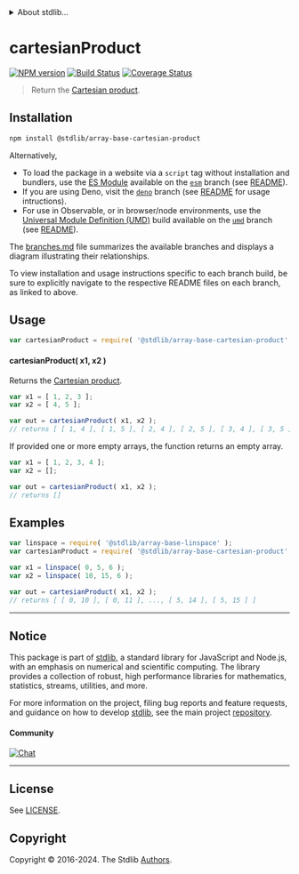 <!--

@license Apache-2.0

Copyright (c) 2022 The Stdlib Authors.

Licensed under the Apache License, Version 2.0 (the "License");
you may not use this file except in compliance with the License.
You may obtain a copy of the License at

   http://www.apache.org/licenses/LICENSE-2.0

Unless required by applicable law or agreed to in writing, software
distributed under the License is distributed on an "AS IS" BASIS,
WITHOUT WARRANTIES OR CONDITIONS OF ANY KIND, either express or implied.
See the License for the specific language governing permissions and
limitations under the License.

-->


<details>
  <summary>
    About stdlib...
  </summary>
  <p>We believe in a future in which the web is a preferred environment for numerical computation. To help realize this future, we've built stdlib. stdlib is a standard library, with an emphasis on numerical and scientific computation, written in JavaScript (and C) for execution in browsers and in Node.js.</p>
  <p>The library is fully decomposable, being architected in such a way that you can swap out and mix and match APIs and functionality to cater to your exact preferences and use cases.</p>
  <p>When you use stdlib, you can be absolutely certain that you are using the most thorough, rigorous, well-written, studied, documented, tested, measured, and high-quality code out there.</p>
  <p>To join us in bringing numerical computing to the web, get started by checking us out on <a href="https://github.com/stdlib-js/stdlib">GitHub</a>, and please consider <a href="https://opencollective.com/stdlib">financially supporting stdlib</a>. We greatly appreciate your continued support!</p>
</details>

# cartesianProduct

[![NPM version][npm-image]][npm-url] [![Build Status][test-image]][test-url] [![Coverage Status][coverage-image]][coverage-url] <!-- [![dependencies][dependencies-image]][dependencies-url] -->

> Return the [Cartesian product][cartesian-product].

<section class="installation">

## Installation

```bash
npm install @stdlib/array-base-cartesian-product
```

Alternatively,

-   To load the package in a website via a `script` tag without installation and bundlers, use the [ES Module][es-module] available on the [`esm`][esm-url] branch (see [README][esm-readme]).
-   If you are using Deno, visit the [`deno`][deno-url] branch (see [README][deno-readme] for usage intructions).
-   For use in Observable, or in browser/node environments, use the [Universal Module Definition (UMD)][umd] build available on the [`umd`][umd-url] branch (see [README][umd-readme]).

The [branches.md][branches-url] file summarizes the available branches and displays a diagram illustrating their relationships.

To view installation and usage instructions specific to each branch build, be sure to explicitly navigate to the respective README files on each branch, as linked to above.

</section>

<section class="usage">

## Usage

```javascript
var cartesianProduct = require( '@stdlib/array-base-cartesian-product' );
```

#### cartesianProduct( x1, x2 )

Returns the [Cartesian product][cartesian-product].

```javascript
var x1 = [ 1, 2, 3 ];
var x2 = [ 4, 5 ];

var out = cartesianProduct( x1, x2 );
// returns [ [ 1, 4 ], [ 1, 5 ], [ 2, 4 ], [ 2, 5 ], [ 3, 4 ], [ 3, 5 ] ]
```

If provided one or more empty arrays, the function returns an empty array.

```javascript
var x1 = [ 1, 2, 3, 4 ];
var x2 = [];

var out = cartesianProduct( x1, x2 );
// returns []
```

</section>

<!-- /.usage -->

<section class="notes">

</section>

<!-- /.notes -->

<section class="examples">

## Examples

<!-- eslint no-undef: "error" -->

```javascript
var linspace = require( '@stdlib/array-base-linspace' );
var cartesianProduct = require( '@stdlib/array-base-cartesian-product' );

var x1 = linspace( 0, 5, 6 );
var x2 = linspace( 10, 15, 6 );

var out = cartesianProduct( x1, x2 );
// returns [ [ 0, 10 ], [ 0, 11 ], ..., [ 5, 14 ], [ 5, 15 ] ]
```

</section>

<!-- /.examples -->

<!-- Section for related `stdlib` packages. Do not manually edit this section, as it is automatically populated. -->

<section class="related">

</section>

<!-- /.related -->

<!-- Section for all links. Make sure to keep an empty line after the `section` element and another before the `/section` close. -->


<section class="main-repo" >

* * *

## Notice

This package is part of [stdlib][stdlib], a standard library for JavaScript and Node.js, with an emphasis on numerical and scientific computing. The library provides a collection of robust, high performance libraries for mathematics, statistics, streams, utilities, and more.

For more information on the project, filing bug reports and feature requests, and guidance on how to develop [stdlib][stdlib], see the main project [repository][stdlib].

#### Community

[![Chat][chat-image]][chat-url]

---

## License

See [LICENSE][stdlib-license].


## Copyright

Copyright &copy; 2016-2024. The Stdlib [Authors][stdlib-authors].

</section>

<!-- /.stdlib -->

<!-- Section for all links. Make sure to keep an empty line after the `section` element and another before the `/section` close. -->

<section class="links">

[npm-image]: http://img.shields.io/npm/v/@stdlib/array-base-cartesian-product.svg
[npm-url]: https://npmjs.org/package/@stdlib/array-base-cartesian-product

[test-image]: https://github.com/stdlib-js/array-base-cartesian-product/actions/workflows/test.yml/badge.svg?branch=v0.2.2
[test-url]: https://github.com/stdlib-js/array-base-cartesian-product/actions/workflows/test.yml?query=branch:v0.2.2

[coverage-image]: https://img.shields.io/codecov/c/github/stdlib-js/array-base-cartesian-product/main.svg
[coverage-url]: https://codecov.io/github/stdlib-js/array-base-cartesian-product?branch=main

<!--

[dependencies-image]: https://img.shields.io/david/stdlib-js/array-base-cartesian-product.svg
[dependencies-url]: https://david-dm.org/stdlib-js/array-base-cartesian-product/main

-->

[chat-image]: https://img.shields.io/gitter/room/stdlib-js/stdlib.svg
[chat-url]: https://app.gitter.im/#/room/#stdlib-js_stdlib:gitter.im

[stdlib]: https://github.com/stdlib-js/stdlib

[stdlib-authors]: https://github.com/stdlib-js/stdlib/graphs/contributors

[umd]: https://github.com/umdjs/umd
[es-module]: https://developer.mozilla.org/en-US/docs/Web/JavaScript/Guide/Modules

[deno-url]: https://github.com/stdlib-js/array-base-cartesian-product/tree/deno
[deno-readme]: https://github.com/stdlib-js/array-base-cartesian-product/blob/deno/README.md
[umd-url]: https://github.com/stdlib-js/array-base-cartesian-product/tree/umd
[umd-readme]: https://github.com/stdlib-js/array-base-cartesian-product/blob/umd/README.md
[esm-url]: https://github.com/stdlib-js/array-base-cartesian-product/tree/esm
[esm-readme]: https://github.com/stdlib-js/array-base-cartesian-product/blob/esm/README.md
[branches-url]: https://github.com/stdlib-js/array-base-cartesian-product/blob/main/branches.md

[stdlib-license]: https://raw.githubusercontent.com/stdlib-js/array-base-cartesian-product/main/LICENSE

[cartesian-product]: https://en.wikipedia.org/wiki/Cartesian_product

</section>

<!-- /.links -->
